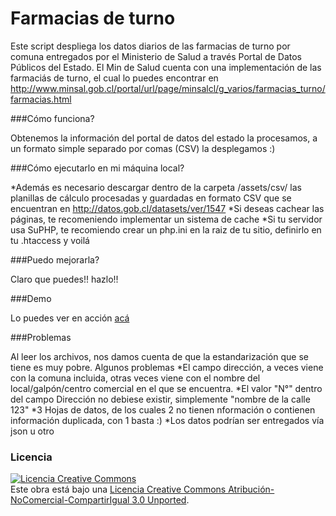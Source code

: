 Farmacias de turno
=====================

Este script despliega los datos diarios de las farmacias de turno por comuna entregados por el Ministerio de Salud a través Portal de Datos Públicos del Estado.
El Min de Salud cuenta con una implementación de las farmaciás de turno, el cual lo puedes encontrar en http://www.minsal.gob.cl/portal/url/page/minsalcl/g_varios/farmacias_turno/farmacias.html


###Cómo funciona?

Obtenemos la información del portal de datos del estado
la procesamos, a un formato simple separado por comas (CSV)
la desplegamos :)

###Cómo ejecutarlo en mi máquina local?

*Además es necesario descargar dentro de la carpeta /assets/csv/ las planillas de cálculo procesadas y guardadas en formato CSV que se encuentran en http://datos.gob.cl/datasets/ver/1547
*Si deseas cachear las páginas, te recomeniendo implementar un sistema de cache
*Si tu servidor usa SuPHP, te recomiendo crear un php.ini en la raiz de tu sitio, definirlo en tu .htaccess y voilá

###Puedo mejorarla?

Claro que puedes!! hazlo!!

###Demo

Lo puedes ver en acción <a href="http://farmacias-de-turno.josegarrido.net/">acá</a>

###Problemas

Al leer los archivos, nos damos cuenta de que la estandarización que se tiene es muy pobre.
Algunos problemas
*El campo dirección, a veces viene con la comuna incluida, otras veces viene con el nombre del local/galpón/centro comercial en el que se encuentra.
*El valor "N°" dentro del campo Dirección no debiese existir, simplemente "nombre de la calle 123"
*3 Hojas de datos, de los cuales 2 no tienen nformación o contienen información duplicada, con 1 basta :)
*Los datos podrían ser entregados vía json u otro

### Licencia

<a rel="license" href="http://creativecommons.org/licenses/by-nc-sa/3.0/deed.es_CL"><img alt="Licencia Creative Commons" style="border-width:0" src="http://i.creativecommons.org/l/by-nc-sa/3.0/88x31.png" /></a><br />Este obra está bajo una <a rel="license" href="http://creativecommons.org/licenses/by-nc-sa/3.0/deed.es_CL">Licencia Creative Commons Atribución-NoComercial-CompartirIgual 3.0 Unported</a>.